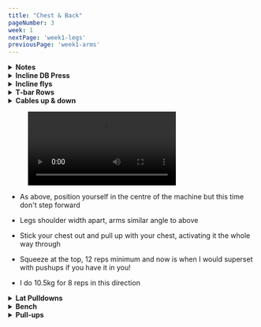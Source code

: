 ```yaml
---
title: "Chest & Back"
pageNumber: 3
week: 1
nextPage: 'week1-legs'
previousPage: 'week1-arms'
---
```


<details>
<summary><b>Notes</b></summary>

Day two!!!!! You got this babyy. As with Day 1, start by watching and listening to the tutorial videos carefully. I explain everything I'm thinking/doing during the actual set which I find helps tremendously.

I'm using this program to fill out my Chest & Back. I love the look of a full chest and a naturally great back that looks good when you're walking around shirtless without tensing - so that's what this day is designed to achieve. Again, I like to keep the workouts high intensity - so short and sweet (warning, our pump today is gunna be outrageously good). As previously mentioned, I'd love to be deadlifting today but unfortunately can't - feel free to sub one back exercise out for deads if you love them!

</details>

<details>
<summary><b>Incline DB Press</b></summary>

<figure class="video_container">
  <video controls={true}>
    <source src="https://github.com/jakebayliss/jpfitness/assets/101162903/bd252ef6-432b-4262-94e4-1abf2ad90b36" type="video/mp4">
  </video>
</figure>

- Heavily influenced incline chest routine as I have always felt my lower chest grows faster than my upper - thus I like to focus on my upper and really go for that full look

- Careful with your form picking up heavy dumbbells, I know better than most about annoying back pain caused from the gym

- Bench angle determines where on your chest is activated - the higher up you go (to a certain point then it becomes majoritively shoulders) the more upper chest it works

- If you're happy with where your upper chest is and you'd much rather work your entire chest then scroll down to the 'bench' section and implement dumbbell flat bench here

- Form is crucial here, especially as you increase weight - careful not to go below your shoulder line on the downward part of movement

- I'm currently on 40kg dumbbells for incline press, 6 reps, working my way up to 8 reps gradually!

</details>

<details>
<summary><b>Incline flys</b></summary

<figure class="video_container">
  <video controls={true}>
    <source src="https://github.com/jakebayliss/jpfitness/assets/101162903/2f427229-a846-4885-a1c9-8bc46e6d4deb" type="video/mp4">
  </video>
</figure>

- Straight into these after Incline DB, make sure you treat the transition as a superset

- Slow and controlled is key, get your arms at the right angle so it's not ripping your shoulders but it's also engaging your chest as much as possible

- Arm angle is also key - don't straight arm it but also don't chest press, find that sweet spot in-between to maximise chest gains while minimising the risk of shoulder injuries

- I'm on 14kg dumbbells for incline flys

</details>

<details>
<summary><b>T-bar Rows</b></summary

<figure class="video_container">
  <video controls={true}>
    <source src="https://github.com/jakebayliss/jpfitness/assets/101162903/020282fd-4df4-43b4-9f2c-453d9984807c" type="video/mp4">
  </video>
</figure>

- Form form form - don't go too heavy until you've got your form 100% down

- Do not injure your back doing these, be extremely careful and if you have any doubts ask a gym employee for assistance

- For similar reasons to not doing deadlifts my T-bar row weight is not that high - I'm mainly concerned about form so will max out at around two plates

- Currently on 2 20kg plates and one 5 kg plate going for 12 reps per set

</details>

<details>
<summary><b>Cables up & down</b></summary

<figure class="video_container">
  <video controls={true}>
    <source src="https://github.com/jakebayliss/jpfitness/assets/101162903/c0210bf8-9ee6-4800-b910-5776277e9497" type="video/mp4">
  </video>
</figure>

- Killer superset, if I'm feeling frisky then I sometimes do a set of 10-15 pushups as a superset to really annihilate the chest

- Position the cables at or slightly above head height

- Position yourself at the centre of the machine, then step forward into the space in front and lock your legs in place

- I'm then looking to find the perfect arm angle (the same angle you used on incline DB flys up above) to maximise chest gains while minimising shoulder injuries

- Lock your arms in place and pull with your chest, squeezing as hard as you can as your hands touch

- I do 12.5kg in downward flys for 10 reps

</details>

<figure class="video_container">
  <video controls={true}>
    <source src="https://github.com/jakebayliss/jpfitness/assets/101162903/da2a3c73-eb8f-4ac2-ab6d-24fca3e48929" type="video/mp4">
  </video>
</figure>

- As above, position yourself in the centre of the machine but this time don't step forward

- Legs shoulder width apart, arms similar angle to above

- Stick your chest out and pull up with your chest, activating it the whole way through

- Squeeze at the top, 12 reps minimum and now is when I would superset with pushups if you have it in you!

- I do 10.5kg for 8 reps in this direction

<details>
<summary><b>Lat Pulldowns</b></summary

<figure class="video_container">
  <video controls={true}>
    <source src="https://github.com/jakebayliss/jpfitness/assets/101162903/5e8962cd-27c9-42cf-8343-fa18049ad5be" type="video/mp4">
  </video>
</figure>

- Very important to build your complete back and give you WINGS

- Strict form as always, make sure to pull all the way down and engage your lats, don't pull with your arms/biceps

- Squeeze as hard as you can at the bottom for maximum effectiveness

- I like to use the lat pulldown machine at around 65kg currently for 8 reps, working my way up to controlled bodyweight pulldowns

</details>

<details>
<summary><b>Bench</b></summary

<figure class="video_container">
  <video controls={true}>
    <source src="https://github.com/jakebayliss/jpfitness/assets/101162903/3a4c57f0-350e-4f34-ac68-8f31df85b063" type="video/mp4">
  </video>
</figure>

- Just when you think you're done for the day I hit you with flat bench press

- Slow and controlled, come down to just above your chest every rep, don't bounce the bar off it but make sure you get full range of motion

- If you're unsure or not confident in yourself as you're just starting out then get someone friendly in the gym to come assist/spot you!

- Typically rep 70kg after a long chest session for 3-4 sets - I'm usually absolutely ruined at this stage of the workout so 4 sets is sometimes beyond me!

</details>

<details>
<summary><b>Pull-ups</b></summary

<figure class="video_container">
  <video controls={true}>
    <source src="https://github.com/jakebayliss/jpfitness/assets/101162903/0f958bb8-56d0-4fea-b417-13ba49ad6869" type="video/mp4">
  </video>
</figure>

- Final exercise!!! x4 sets of pull ups (preferrably non-assisted) but if you require assistance then that's perfectly fine too!

- x3 working sets, x1 set til failure!

- If you can only do a handful of reps that's totally fine too, keep at it and gradually build yourself up to 8-12 reps

- Here I'm looking to pull up with the lats and back - not with your arms, get your head as high as possible and hold at the top

- As many bodyweight reps as you can for 3 sets!

</details>
